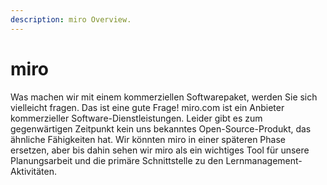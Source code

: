 ```yaml
---
description: miro Overview.
---
```


# miro

Was machen wir mit einem kommerziellen Softwarepaket, werden Sie sich vielleicht fragen. Das ist eine gute Frage! miro.com ist ein Anbieter kommerzieller Software-Dienstleistungen. Leider gibt es zum gegenwärtigen Zeitpunkt kein uns bekanntes Open-Source-Produkt, das ähnliche Fähigkeiten hat. Wir könnten miro in einer späteren Phase ersetzen, aber bis dahin sehen wir miro als ein wichtiges Tool für unsere Planungsarbeit und die primäre Schnittstelle zu den Lernmanagement-Aktivitäten.

